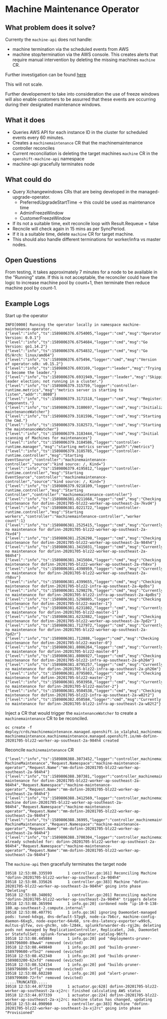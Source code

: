 # Machine Maintenance Operator

## What problem does it solve?
Currenty the `machine-api` does not handle:
* machine termination via the scheduled events from AWS
* machine stop/termination via the AWS console. 
This creates alerts that require manual intervention by deleting the missing machines `machine` CR. 

Further investigation can be found [here](investigation/mmo.md)

This will not scale. 

Further developement to take into consideration the use of freeze windows will also enable customers to be assurred that these events are occurring during their designated maintenance windows. 

## What it does
* Queries AWS API for each instance ID in the cluster for scheduled events every 60 minutes. 
* Creates a `machinemaintenance` CR that the machinemaintenance controller reconciles
* Current reconciliation is deleting the target machines `machine` CR in the `openshift-machine-api` namespace
* machine-api gracefully terminates node

## What could do
* Query Xchangewindows CRs that are being developed in the managed-upgrade-operator.
	* PreferredUpgradeStartTime -> this could be used as maintenance time
	* AdminFreezeWindow
	* CustomerFreezeWindow
* If its not a suitable time, exit reconcile loop with Result.Requeue = false
* Recncile will check again in 15 mins as per SyncPeriod. 
* If it is a suitable time, delete `machine` CR for target machine. 
* This should also handle different terminations for worker/infra vs master nodes. 

## Open Questions
From testing, it takes approximately 7 minutes for a node to be available in the "Running" state. If this is not acceptable, the reconciler could have the logic to increase machine pool by count+1, then terminate then reduce machine pool by count-1.

## Example Logs

Start up the operator
```
INFO[0000] Running the operator locally in namespace machine-maintenance-operator. 
{"level":"info","ts":1589806376.6754005,"logger":"cmd","msg":"Operator Version: 0.0.1"}
{"level":"info","ts":1589806376.6754684,"logger":"cmd","msg":"Go Version: go1.14.2"}
{"level":"info","ts":1589806376.6754832,"logger":"cmd","msg":"Go OS/Arch: linux/amd64"}
{"level":"info","ts":1589806376.675494,"logger":"cmd","msg":"Version of operator-sdk: v0.15.2"}
{"level":"info","ts":1589806376.693169,"logger":"leader","msg":"Trying to become the leader."}
{"level":"info","ts":1589806376.6931949,"logger":"leader","msg":"Skipping leader election; not running in a cluster."}
{"level":"info","ts":1589806379.315759,"logger":"controller-runtime.metrics","msg":"metrics server is starting to listen","addr":":8080"}
{"level":"info","ts":1589806379.3171518,"logger":"cmd","msg":"Registering Components."}
{"level":"info","ts":1589806379.3180697,"logger":"cmd","msg":"Initializing maintenanceWatcher"}
{"level":"info","ts":1589806379.3181596,"logger":"cmd","msg":"Starting the Cmd."}
{"level":"info","ts":1589806379.3182573,"logger":"cmd","msg":"Starting the maintenanceWatcher"}
{"level":"info","ts":1589806379.3183444,"logger":"cmd","msg":"Initial scanning of Machines for maintenances"}
{"level":"info","ts":1589806379.3184586,"logger":"controller-runtime.manager","msg":"starting metrics server","path":"/metrics"}
{"level":"info","ts":1589806379.3185785,"logger":"controller-runtime.controller","msg":"Starting EventSource","controller":"machinemaintenance-controller","source":"kind source: /, Kind="}
{"level":"info","ts":1589806379.4195812,"logger":"controller-runtime.controller","msg":"Starting EventSource","controller":"machinemaintenance-controller","source":"kind source: /, Kind="}
{"level":"info","ts":1589806379.9218109,"logger":"controller-runtime.controller","msg":"Starting Controller","controller":"machinemaintenance-controller"}
{"level":"info","ts":1589806381.0211668,"logger":"cmd","msg":"Checking maintenance for dofinn-20201705-blz22-worker-ap-southeast-2a-7kvd4"}
{"level":"info","ts":1589806381.0221722,"logger":"controller-runtime.controller","msg":"Starting workers","controller":"machinemaintenance-controller","worker count":1}
{"level":"info","ts":1589806381.2525415,"logger":"cmd","msg":"Currently no maintenance for dofinn-20201705-blz22-worker-ap-southeast-2a-7kvd4"}
{"level":"info","ts":1589806381.2526298,"logger":"cmd","msg":"Checking maintenance for dofinn-20201705-blz22-worker-ap-southeast-2a-984h4"}
{"level":"info","ts":1589806381.3415031,"logger":"cmd","msg":"Currently no maintenance for dofinn-20201705-blz22-worker-ap-southeast-2a-984h4"}
{"level":"info","ts":1589806381.3415604,"logger":"cmd","msg":"Checking maintenance for dofinn-20201705-blz22-worker-ap-southeast-2a-rh8xv"}
{"level":"info","ts":1589806381.4398959,"logger":"cmd","msg":"Currently no maintenance for dofinn-20201705-blz22-worker-ap-southeast-2a-rh8xv"}
{"level":"info","ts":1589806381.4399655,"logger":"cmd","msg":"Checking maintenance for dofinn-20201705-blz22-infra-ap-southeast-2a-4pdbs"}
{"level":"info","ts":1589806381.5298276,"logger":"cmd","msg":"Currently no maintenance for dofinn-20201705-blz22-infra-ap-southeast-2a-4pdbs"}
{"level":"info","ts":1589806381.5298805,"logger":"cmd","msg":"Checking maintenance for dofinn-20201705-blz22-master-1"}
{"level":"info","ts":1589806381.6231802,"logger":"cmd","msg":"Currently no maintenance for dofinn-20201705-blz22-master-1"}
{"level":"info","ts":1589806381.6232882,"logger":"cmd","msg":"Checking maintenance for dofinn-20201705-blz22-worker-ap-southeast-2a-7pd2r"}
{"level":"info","ts":1589806381.7127972,"logger":"cmd","msg":"Currently no maintenance for dofinn-20201705-blz22-worker-ap-southeast-2a-7pd2r"}
{"level":"info","ts":1589806381.712888,"logger":"cmd","msg":"Checking maintenance for dofinn-20201705-blz22-master-0"}
{"level":"info","ts":1589806381.8086264,"logger":"cmd","msg":"Currently no maintenance for dofinn-20201705-blz22-master-0"}
{"level":"info","ts":1589806381.8086927,"logger":"cmd","msg":"Checking maintenance for dofinn-20201705-blz22-infra-ap-southeast-2a-ph26m"}
{"level":"info","ts":1589806381.8795257,"logger":"cmd","msg":"Currently no maintenance for dofinn-20201705-blz22-infra-ap-southeast-2a-ph26m"}
{"level":"info","ts":1589806381.8795803,"logger":"cmd","msg":"Checking maintenance for dofinn-20201705-blz22-master-2"}
{"level":"info","ts":1589806381.9503958,"logger":"cmd","msg":"Currently no maintenance for dofinn-20201705-blz22-master-2"}
{"level":"info","ts":1589806381.9504538,"logger":"cmd","msg":"Checking maintenance for dofinn-20201705-blz22-infra-ap-southeast-2a-w82t2"}
{"level":"info","ts":1589806382.050584,"logger":"cmd","msg":"Currently no maintenance for dofinn-20201705-blz22-infra-ap-southeast-2a-w82t2"}
```

Inject a CR that would trigger the `maintenanceWatcher` to create a `machinemaintenance` CR to be reconciled.

```
oc create -f deploy/crds/machinemaintenance.managed.openshift.io_v1alpha1_machinemaintenance_cr.yaml
machinemaintenance.machinemaintenance.managed.openshift.io/mm-dofinn-20201705-blz22-worker-ap-southeast-2a-984h4 created
```

Reconcile `machinemaintenance` CR

```
{"level":"info","ts":1589806388.3073452,"logger":"controller_machinemaintenance","msg":"Reconciling MachineMaintenance","Request.Namespace":"machine-maintenance-operator","Request.Name":"mm-dofinn-20201705-blz22-worker-ap-southeast-2a-984h4"}
{"level":"info","ts":1589806388.307381,"logger":"controller_machinemaintenance","msg":"Scheduling maintenance for dofinn-20201705-blz22-worker-ap-southeast-2a-984h4","Request.Namespace":"machine-maintenance-operator","Request.Name":"mm-dofinn-20201705-blz22-worker-ap-southeast-2a-984h4"}
{"level":"info","ts":1589806388.3412569,"logger":"controller_machinemaintenance","msg":"Deleting machine dofinn-20201705-blz22-worker-ap-southeast-2a-984h4","Request.Namespace":"machine-maintenance-operator","Request.Name":"mm-dofinn-20201705-blz22-worker-ap-southeast-2a-984h4"}
{"level":"info","ts":1589806388.36995,"logger":"controller_machinemaintenance","msg":"Reconciling MachineMaintenance","Request.Namespace":"machine-maintenance-operator","Request.Name":"mm-dofinn-20201705-blz22-worker-ap-southeast-2a-984h4"}
{"level":"info","ts":1589806388.3700304,"logger":"controller_machinemaintenance","msg":"Maintenance already scheduled for: dofinn-20201705-blz22-worker-ap-southeast-2a-984h4","Request.Namespace":"machine-maintenance-operator","Request.Name":"mm-dofinn-20201705-blz22-worker-ap-southeast-2a-984h4"}
```

The `machine-api` then gracefully terminates the target node

```
I0518 12:53:08.335599       1 controller.go:161] Reconciling Machine "dofinn-20201705-blz22-worker-ap-southeast-2a-984h4"
I0518 12:53:08.335626       1 controller.go:383] Machine "dofinn-20201705-blz22-worker-ap-southeast-2a-984h4" going into phase "Deleting"
I0518 12:53:08.348692       1 controller.go:201] Reconciling machine "dofinn-20201705-blz22-worker-ap-southeast-2a-984h4" triggers delete
I0518 12:53:08.365994       1 info.go:20] cordoned node "ip-10-0-138-180.ap-southeast-2.compute.internal"
I0518 12:53:08.407791       1 info.go:16] ignoring DaemonSet-managed pods: tuned-kdxgq, dns-default-57pg9, node-ca-7b6cr, machine-config-daemon-66xg5, node-exporter-64v68, sre-dns-latency-exporter-w99c6, multus-glfvw, ovs-ghc9n, sdn-l284k, splunkforwarder-ds-rgj2m; deleting pods not managed by ReplicationController, ReplicaSet, Job, DaemonSet or StatefulSet: splunk-forwarder-operator-catalog-96tfs
I0518 12:53:08.445884       1 info.go:20] pod "deployments-pruner-1589796000-89ww4" removed (evicted)
I0518 12:53:08.449840       1 info.go:20] pod "builds-pruner-1589799600-vf5n2" removed (evicted)
I0518 12:53:08.452340       1 info.go:20] pod "builds-pruner-1589803200-62xfd" removed (evicted)
I0518 12:53:08.524154       1 info.go:20] pod "builds-pruner-1589796000-5rflg" removed (evicted)
I0518 12:53:08.602280       1 info.go:20] pod "alert-pruner-1589799600-72rfn" removed (evicted)
.....TRUNCATED.....
I0518 12:53:44.077230       1 actuator.go:628] dofinn-20201705-blz22-worker-ap-southeast-2a-xj2rc: finished calculating AWS status
I0518 12:53:44.077339       1 actuator.go:224] dofinn-20201705-blz22-worker-ap-southeast-2a-xj2rc: machine status has changed, updating
I0518 12:53:44.090960       1 controller.go:383] Machine "dofinn-20201705-blz22-worker-ap-southeast-2a-xj2rc" going into phase "Provisioned"
```
